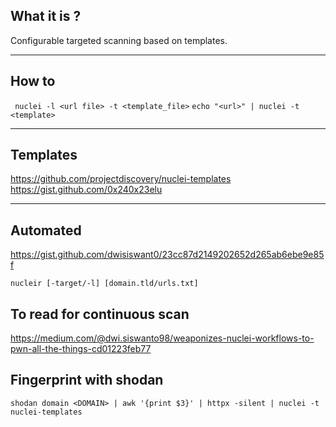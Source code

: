 ## What it is ?

Configurable targeted scanning based on templates. 

---

## How to

` nuclei -l <url file> -t <template_file>`
`echo "<url>" | nuclei -t <template>`

---


## Templates

https://github.com/projectdiscovery/nuclei-templates
https://gist.github.com/0x240x23elu

---

## Automated

https://gist.github.com/dwisiswant0/23cc87d2149202652d265ab6ebe9e85f

`nucleir [-target/-l] [domain.tld/urls.txt]`


## To read for continuous scan

https://medium.com/@dwi.siswanto98/weaponizes-nuclei-workflows-to-pwn-all-the-things-cd01223feb77

## Fingerprint with shodan 

`shodan domain <DOMAIN> | awk '{print $3}' | httpx -silent | nuclei -t nuclei-templates`
